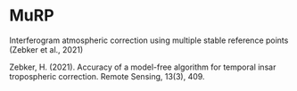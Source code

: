 # MuRP
Interferogram atmospheric correction using multiple stable reference points (Zebker et al., 2021)

Zebker, H. (2021). Accuracy of a model-free algorithm for temporal insar tropospheric correction. Remote Sensing, 13(3), 409.

